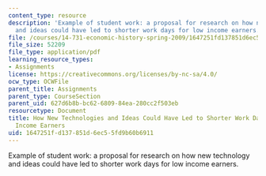 ```yaml
---
content_type: resource
description: 'Example of student work: a proposal for research on how new technology
  and ideas could have led to shorter work days for low income earners.'
file: /courses/14-731-economic-history-spring-2009/1647251fd137851d6ec55fd9b60b6911_MIT14_731s09_sw02.pdf
file_size: 52209
file_type: application/pdf
learning_resource_types:
- Assignments
license: https://creativecommons.org/licenses/by-nc-sa/4.0/
ocw_type: OCWFile
parent_title: Assignments
parent_type: CourseSection
parent_uid: 627d6b8b-bc62-6809-84ea-280cc2f503eb
resourcetype: Document
title: How New Technologies and Ideas Could Have Led to Shorter Work Days for Low
  Income Earners
uid: 1647251f-d137-851d-6ec5-5fd9b60b6911
---
```

Example of student work: a proposal for research on how new technology and ideas could have led to shorter work days for low income earners.